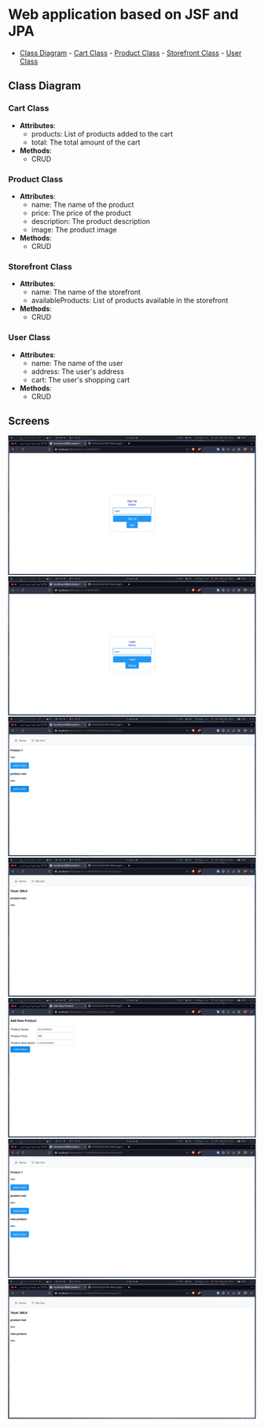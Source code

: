 # Web application based on JSF and JPA

<!--toc:start-->

- [Class Diagram](#class-diagram) - [Cart Class](#cart-class) - [Product Class](#product-class) - [Storefront Class](#storefront-class) - [User Class](#user-class)
<!--toc:end-->

## Class Diagram

### Cart Class

- **Attributes**:
  - products: List of products added to the cart
  - total: The total amount of the cart
- **Methods**:
  - CRUD

### Product Class

- **Attributes**:
  - name: The name of the product
  - price: The price of the product
  - description: The product description
  - image: The product image
- **Methods**:
  - CRUD

### Storefront Class

- **Attributes**:
  - name: The name of the storefront
  - availableProducts: List of products available in the storefront
- **Methods**:
  - CRUD

### User Class

- **Attributes**:
  - name: The name of the user
  - address: The user's address
  - cart: The user's shopping cart
- **Methods**:
  - CRUD

## Screens

![Screenshot 1](screens/1.png)
![Screenshot 2](screens/2.png)
![Screenshot 3](screens/3.png)
![Screenshot 4](screens/4.png)
![Screenshot 5](screens/5.png)
![Screenshot 6](screens/6.png)
![Screenshot 7](screens/7.png)
